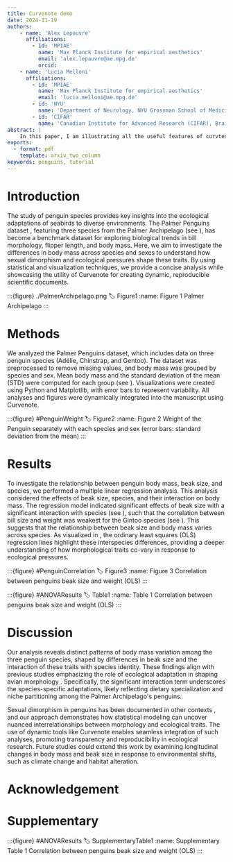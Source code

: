 ```yaml
---
title: Curvenote demo
date: 2024-11-19
authors:
    - name: 'Alex Lepauvre'
      affiliations:
        - id: 'MPIAE'
          name: 'Max Planck Institute for empirical aesthetics'
          email: 'alex.lepauvre@ae.mpg.de'
          orcid: 
    - name: 'Lucia Melloni'
      affiliations:
        - id: 'MPIAE'
          name: 'Max Planck Institute for empirical aesthetics'
          email: 'lucia.melloni@ae.mpg.de'
        - id: 'NYU'
          name: 'Department of Neurology, NYU Grossman School of Medicine, New York, USA'
        - id: 'CIFAR'
          name: 'Canadian Institute for Advanced Research (CIFAR), Brain, Mind, and Consciousness Program, Toronto, ON, Canada'
abstract: |
    In this paper, I am illustrating all the useful features of curvtenote to make paper writing more efficient and transparent. With this tool, we can directly link the output of our Jupyter notebook code in our paper. Any changes to the code are automatically reflected in the paper
exports:
  - format: pdf
    template: arxiv_two_column
keywords: penguins, tutorial
---
```



# Introduction
The study of penguin species provides key insights into the ecological adaptations of seabirds to diverse environments. The Palmer Penguins dataset [](doi:10.32614/RJ-2022-020), featuring three species from the Palmer Archipelago (see [](#Figure1)), has become a benchmark dataset for exploring biological trends in bill morphology, flipper length, and body mass. Here, we aim to investigate the differences in body mass across species and sexes to understand how sexual dimorphism and ecological pressures shape these traits. By using statistical and visualization techniques, we provide a concise analysis while showcasing the utility of Curvenote for creating dynamic, reproducible scientific documents.

:::{figure} ./PalmerArchipelago.png
:label: Figure1
:name: Figure 1
Palmer Archipelago
:::


# Methods

We analyzed the Palmer Penguins dataset, which includes data on three penguin species (Adélie, Chinstrap, and Gentoo). The dataset was preprocessed to remove missing values, and body mass was grouped by species and sex. Mean body mass and the standard deviation of the mean (STD) were computed for each group (see [](#Figure2)). Visualizations were created using Python and Matplotlib, with error bars to represent variability. All analyses and figures were dynamically integrated into the manuscript using Curvenote.

:::{figure} #PenguinWeight
:label: Figure2
:name: Figure 2
Weight of the Penguin separately with each species and sex (error bars: standard deviation from the mean)
:::

# Results
To investigate the relationship between penguin body mass, beak size, and species, we performed a multiple linear regression analysis. This analysis considered the effects of beak size, species, and their interaction on body mass. The regression model indicated significant effects of beak size with a significant interaction with species (see [](#Table1)), such that the correlation between bill size and weight was weakest for the Gintoo species (see [](#SupplementaryTable1)). This suggests that the relationship between beak size and body mass varies across species. As visualized in [](#Figure3), the ordinary least squares (OLS) regression lines highlight these interspecies differences, providing a deeper understanding of how morphological traits co-vary in response to ecological pressures.

:::{figure} #PenguinCorrelation
:label: Figure3
:name: Figure 3
Correlation between penguins beak size and weight (OLS)
:::


:::{figure} #ANOVAResults
:label: Table1
:name: Table 1
Correlation between penguins beak size and weight (OLS)
:::

# Discussion
Our analysis reveals distinct patterns of body mass variation among the three penguin species, shaped by differences in beak size and the interaction of these traits with species identity. These findings align with previous studies emphasizing the role of ecological adaptation in shaping avian morphology [](doi:10.1038/s41467-018-07634-8). Specifically, the significant interaction term underscores the species-specific adaptations, likely reflecting dietary specialization and niche partitioning among the Palmer Archipelago's penguins.

Sexual dimorphism in penguins has been documented in other contexts [](doi:10.1111/jeb.14168), and our approach demonstrates how statistical modeling can uncover nuanced interrelationships between morphology and ecological traits. The use of dynamic tools like Curvenote enables seamless integration of such analyses, promoting transparency and reproducibility in ecological research. Future studies could extend this work by examining longitudinal changes in body mass and beak size in response to environmental shifts, such as climate change and habitat alteration.

# Acknowledgement

# Supplementary
:::{figure} #ANOVAResults
:label: SupplementaryTable1
:name: Supplementary Table 1
Correlation between penguins beak size and weight (OLS)
:::
